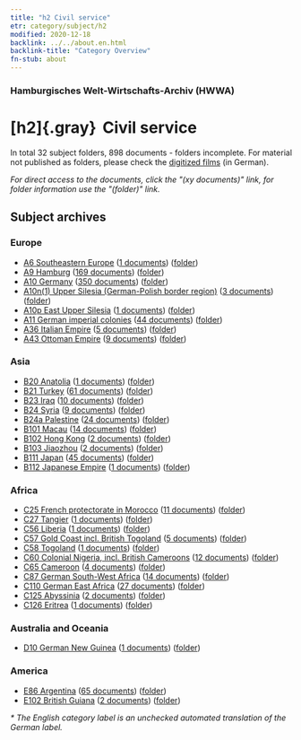 ```yaml
---
title: "h2 Civil service"
etr: category/subject/h2
modified: 2020-12-18
backlink: ../../about.en.html
backlink-title: "Category Overview"
fn-stub: about
---
```


### Hamburgisches Welt-Wirtschafts-Archiv (HWWA)
# [h2]{.gray}&#8201; Civil service&#160; 





In total 32 subject folders, 898 documents - folders incomplete.
For material not published as folders, please check the [digitized films](/film/h1_sh) (in German).

_For direct access to the documents, click the "(xy documents)" link, for folder information use the "(folder)" link._

## Subject archives



### Europe

- [A6 Southeastern Europe](../../../geo/about.en.html#A6) (<a href="https://dfg-viewer.de/show/?tx_dlf[id]=https://pm20.zbw.eu/mets/sh/1409xx/140900/1446xx/144661/public.mets.en.xml" target="_blank">1 documents</a>) ([folder](http://purl.org/pressemappe20/folder/sh/140900,144661))
- [A9 Hamburg](../../../geo/about.en.html#A9) (<a href="https://dfg-viewer.de/show/?tx_dlf[id]=https://pm20.zbw.eu/mets/sh/1409xx/140905/1446xx/144661/public.mets.en.xml" target="_blank">169 documents</a>) ([folder](http://purl.org/pressemappe20/folder/sh/140905,144661))
- [A10 Germany](../../../geo/about.en.html#A10) (<a href="https://dfg-viewer.de/show/?tx_dlf[id]=https://pm20.zbw.eu/mets/sh/1261xx/126128/1446xx/144661/public.mets.en.xml" target="_blank">350 documents</a>) ([folder](http://purl.org/pressemappe20/folder/sh/126128,144661))
- [A10n(1) Upper Silesia (German-Polish border region)](../../../geo/about.en.html#A10n(1)) (<a href="https://dfg-viewer.de/show/?tx_dlf[id]=https://pm20.zbw.eu/mets/sh/1409xx/140948/1446xx/144661/public.mets.en.xml" target="_blank">3 documents</a>) ([folder](http://purl.org/pressemappe20/folder/sh/140948,144661))
- [A10p East Upper Silesia](../../../geo/about.en.html#A10p) (<a href="https://dfg-viewer.de/show/?tx_dlf[id]=https://pm20.zbw.eu/mets/sh/1409xx/140951/1446xx/144661/public.mets.en.xml" target="_blank">1 documents</a>) ([folder](http://purl.org/pressemappe20/folder/sh/140951,144661))
- [A11 German imperial colonies](../../../geo/about.en.html#A11) (<a href="https://dfg-viewer.de/show/?tx_dlf[id]=https://pm20.zbw.eu/mets/sh/1409xx/140960/1446xx/144661/public.mets.en.xml" target="_blank">44 documents</a>) ([folder](http://purl.org/pressemappe20/folder/sh/140960,144661))
- [A36 Italian Empire](../../../geo/about.en.html#A36) (<a href="https://dfg-viewer.de/show/?tx_dlf[id]=https://pm20.zbw.eu/mets/sh/1410xx/141012/1446xx/144661/public.mets.en.xml" target="_blank">5 documents</a>) ([folder](http://purl.org/pressemappe20/folder/sh/141012,144661))
- [A43 Ottoman Empire](../../../geo/about.en.html#A43) (<a href="https://dfg-viewer.de/show/?tx_dlf[id]=https://pm20.zbw.eu/mets/sh/1410xx/141034/1446xx/144661/public.mets.en.xml" target="_blank">9 documents</a>) ([folder](http://purl.org/pressemappe20/folder/sh/141034,144661))

### Asia

- [B20 Anatolia](../../../geo/about.en.html#B20) (<a href="https://dfg-viewer.de/show/?tx_dlf[id]=https://pm20.zbw.eu/mets/sh/1411xx/141108/1446xx/144661/public.mets.en.xml" target="_blank">1 documents</a>) ([folder](http://purl.org/pressemappe20/folder/sh/141108,144661))
- [B21 Turkey](../../../geo/about.en.html#B21) (<a href="https://dfg-viewer.de/show/?tx_dlf[id]=https://pm20.zbw.eu/mets/sh/1411xx/141111/1446xx/144661/public.mets.en.xml" target="_blank">61 documents</a>) ([folder](http://purl.org/pressemappe20/folder/sh/141111,144661))
- [B23 Iraq](../../../geo/about.en.html#B23) (<a href="https://dfg-viewer.de/show/?tx_dlf[id]=https://pm20.zbw.eu/mets/sh/1411xx/141113/1446xx/144661/public.mets.en.xml" target="_blank">10 documents</a>) ([folder](http://purl.org/pressemappe20/folder/sh/141113,144661))
- [B24 Syria](../../../geo/about.en.html#B24) (<a href="https://dfg-viewer.de/show/?tx_dlf[id]=https://pm20.zbw.eu/mets/sh/1411xx/141114/1446xx/144661/public.mets.en.xml" target="_blank">9 documents</a>) ([folder](http://purl.org/pressemappe20/folder/sh/141114,144661))
- [B24a Palestine](../../../geo/about.en.html#B24a) (<a href="https://dfg-viewer.de/show/?tx_dlf[id]=https://pm20.zbw.eu/mets/sh/1411xx/141115/1446xx/144661/public.mets.en.xml" target="_blank">24 documents</a>) ([folder](http://purl.org/pressemappe20/folder/sh/141115,144661))
- [B101 Macau](../../../geo/about.en.html#B101) (<a href="https://dfg-viewer.de/show/?tx_dlf[id]=https://pm20.zbw.eu/mets/sh/1412xx/141267/1446xx/144661/public.mets.en.xml" target="_blank">14 documents</a>) ([folder](http://purl.org/pressemappe20/folder/sh/141267,144661))
- [B102 Hong Kong](../../../geo/about.en.html#B102) (<a href="https://dfg-viewer.de/show/?tx_dlf[id]=https://pm20.zbw.eu/mets/sh/1412xx/141268/1446xx/144661/public.mets.en.xml" target="_blank">2 documents</a>) ([folder](http://purl.org/pressemappe20/folder/sh/141268,144661))
- [B103 Jiaozhou](../../../geo/about.en.html#B103) (<a href="https://dfg-viewer.de/show/?tx_dlf[id]=https://pm20.zbw.eu/mets/sh/1261xx/126163/1446xx/144661/public.mets.en.xml" target="_blank">2 documents</a>) ([folder](http://purl.org/pressemappe20/folder/sh/126163,144661))
- [B111 Japan](../../../geo/about.en.html#B111) (<a href="https://dfg-viewer.de/show/?tx_dlf[id]=https://pm20.zbw.eu/mets/sh/1412xx/141272/1446xx/144661/public.mets.en.xml" target="_blank">45 documents</a>) ([folder](http://purl.org/pressemappe20/folder/sh/141272,144661))
- [B112 Japanese Empire](../../../geo/about.en.html#B112) (<a href="https://dfg-viewer.de/show/?tx_dlf[id]=https://pm20.zbw.eu/mets/sh/1412xx/141273/1446xx/144661/public.mets.en.xml" target="_blank">1 documents</a>) ([folder](http://purl.org/pressemappe20/folder/sh/141273,144661))

### Africa

- [C25 French protectorate in Morocco](../../../geo/about.en.html#C25) (<a href="https://dfg-viewer.de/show/?tx_dlf[id]=https://pm20.zbw.eu/mets/sh/1413xx/141358/1446xx/144661/public.mets.en.xml" target="_blank">11 documents</a>) ([folder](http://purl.org/pressemappe20/folder/sh/141358,144661))
- [C27 Tangier](../../../geo/about.en.html#C27) (<a href="https://dfg-viewer.de/show/?tx_dlf[id]=https://pm20.zbw.eu/mets/sh/1413xx/141360/1446xx/144661/public.mets.en.xml" target="_blank">1 documents</a>) ([folder](http://purl.org/pressemappe20/folder/sh/141360,144661))
- [C56 Liberia](../../../geo/about.en.html#C56) (<a href="https://dfg-viewer.de/show/?tx_dlf[id]=https://pm20.zbw.eu/mets/sh/1414xx/141405/1446xx/144661/public.mets.en.xml" target="_blank">1 documents</a>) ([folder](http://purl.org/pressemappe20/folder/sh/141405,144661))
- [C57 Gold Coast incl. British Togoland](../../../geo/about.en.html#C57) (<a href="https://dfg-viewer.de/show/?tx_dlf[id]=https://pm20.zbw.eu/mets/sh/1414xx/141406/1446xx/144661/public.mets.en.xml" target="_blank">5 documents</a>) ([folder](http://purl.org/pressemappe20/folder/sh/141406,144661))
- [C58 Togoland](../../../geo/about.en.html#C58) (<a href="https://dfg-viewer.de/show/?tx_dlf[id]=https://pm20.zbw.eu/mets/sh/1414xx/141408/1446xx/144661/public.mets.en.xml" target="_blank">1 documents</a>) ([folder](http://purl.org/pressemappe20/folder/sh/141408,144661))
- [C60 Colonial Nigeria, incl. British Cameroons](../../../geo/about.en.html#C60) (<a href="https://dfg-viewer.de/show/?tx_dlf[id]=https://pm20.zbw.eu/mets/sh/1414xx/141409/1446xx/144661/public.mets.en.xml" target="_blank">12 documents</a>) ([folder](http://purl.org/pressemappe20/folder/sh/141409,144661))
- [C65 Cameroon](../../../geo/about.en.html#C65) (<a href="https://dfg-viewer.de/show/?tx_dlf[id]=https://pm20.zbw.eu/mets/sh/1414xx/141410/1446xx/144661/public.mets.en.xml" target="_blank">4 documents</a>) ([folder](http://purl.org/pressemappe20/folder/sh/141410,144661))
- [C87 German South-West Africa](../../../geo/about.en.html#C87) (<a href="https://dfg-viewer.de/show/?tx_dlf[id]=https://pm20.zbw.eu/mets/sh/1414xx/141450/1446xx/144661/public.mets.en.xml" target="_blank">14 documents</a>) ([folder](http://purl.org/pressemappe20/folder/sh/141450,144661))
- [C110 German East Africa](../../../geo/about.en.html#C110) (<a href="https://dfg-viewer.de/show/?tx_dlf[id]=https://pm20.zbw.eu/mets/sh/1414xx/141471/1446xx/144661/public.mets.en.xml" target="_blank">27 documents</a>) ([folder](http://purl.org/pressemappe20/folder/sh/141471,144661))
- [C125 Abyssinia](../../../geo/about.en.html#C125) (<a href="https://dfg-viewer.de/show/?tx_dlf[id]=https://pm20.zbw.eu/mets/sh/1414xx/141482/1446xx/144661/public.mets.en.xml" target="_blank">2 documents</a>) ([folder](http://purl.org/pressemappe20/folder/sh/141482,144661))
- [C126 Eritrea](../../../geo/about.en.html#C126) (<a href="https://dfg-viewer.de/show/?tx_dlf[id]=https://pm20.zbw.eu/mets/sh/1414xx/141483/1446xx/144661/public.mets.en.xml" target="_blank">1 documents</a>) ([folder](http://purl.org/pressemappe20/folder/sh/141483,144661))

### Australia and Oceania

- [D10 German New Guinea](../../../geo/about.en.html#D10) (<a href="https://dfg-viewer.de/show/?tx_dlf[id]=https://pm20.zbw.eu/mets/sh/1416xx/141601/1446xx/144661/public.mets.en.xml" target="_blank">1 documents</a>) ([folder](http://purl.org/pressemappe20/folder/sh/141601,144661))

### America

- [E86 Argentina](../../../geo/about.en.html#E86) (<a href="https://dfg-viewer.de/show/?tx_dlf[id]=https://pm20.zbw.eu/mets/sh/1416xx/141692/1446xx/144661/public.mets.en.xml" target="_blank">65 documents</a>) ([folder](http://purl.org/pressemappe20/folder/sh/141692,144661))
- [E102 British Guiana](../../../geo/about.en.html#E102) (<a href="https://dfg-viewer.de/show/?tx_dlf[id]=https://pm20.zbw.eu/mets/sh/1417xx/141700/1446xx/144661/public.mets.en.xml" target="_blank">2 documents</a>) ([folder](http://purl.org/pressemappe20/folder/sh/141700,144661))


_* The English category label is an unchecked automated translation of the German label._

